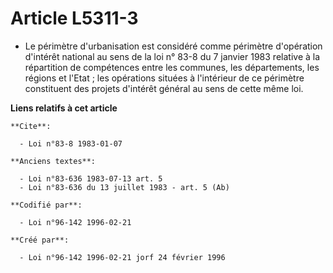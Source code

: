 # Article L5311-3

- Le périmètre d'urbanisation est considéré comme périmètre d'opération d'intérêt national au sens de la loi n° 83-8 du 7
janvier 1983 relative à la répartition de compétences entre les communes, les départements, les régions et l'Etat ; les
opérations situées à l'intérieur de ce périmètre constituent des projets d'intérêt général au sens de cette même loi.

**Liens relatifs à cet article**

	**Cite**:

	  - Loi n°83-8 1983-01-07

	**Anciens textes**:

	  - Loi n°83-636 1983-07-13 art. 5
	  - Loi n°83-636 du 13 juillet 1983 - art. 5 (Ab)

	**Codifié par**:

	  - Loi n°96-142 1996-02-21

	**Créé par**:

	  - Loi n°96-142 1996-02-21 jorf 24 février 1996
